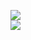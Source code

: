 [![](https://img.shields.io/badge/Made%20With-Github%20Spray-lightgrey.svg?style=for-the-badge&logo=github)](https://github.com/Annihil/github-spray#3388)  
[![](https://i.imgur.com/2DrTn0Z.gif)](https://github.com/Annihil/github-spray)